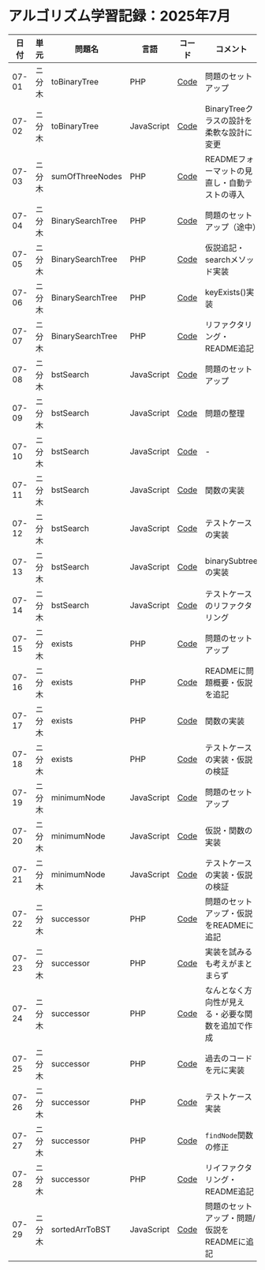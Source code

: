 # アルゴリズム学習記録：2025年7月

| 日付 | 単元 | 問題名 | 言語 | コード | コメント |
| - | - | - | - | - | - |
| 07-01 | ニ分木 | toBinaryTree | PHP | [Code](../binary-tree/src/php/toBinaryTree.php)| 問題のセットアップ |
| 07-02 | ニ分木 | toBinaryTree | JavaScript | [Code](../binary-tree/src/js/toBinaryTree.js)| BinaryTreeクラスの設計を柔軟な設計に変更 |
| 07-03 | ニ分木 | sumOfThreeNodes | PHP | [Code](../binary-tree/problems/02_sumOfThreeNodes/php/src/sumOfThreeNodes.php)| READMEフォーマットの見直し・自動テストの導入 |
| 07-04 | ニ分木 | BinarySearchTree | PHP | [Code](../binary-tree/problems/03_BinarySearchTree/README.md)| 問題のセットアップ（途中）|
| 07-05 | ニ分木 | BinarySearchTree | PHP | [Code](../binary-tree/problems/03_BinarySearchTree/README.md)| 仮説追記・searchメソッド実装 |
| 07-06 | ニ分木 | BinarySearchTree | PHP | [Code](../binary-tree/problems/03_BinarySearchTree/README.md)| keyExists()実装 |
| 07-07 | ニ分木 | BinarySearchTree | PHP | [Code](../binary-tree/problems/03_BinarySearchTree/README.md)| リファクタリング・README追記 |
| 07-08 | ニ分木 | bstSearch | JavaScript | [Code](../binary-tree/problems/04_bstSearch/README.md)| 問題のセットアップ |
| 07-09 | ニ分木 | bstSearch | JavaScript | [Code](../binary-tree/problems/04_bstSearch/README.md)| 問題の整理 |
| 07-10 | ニ分木 | bstSearch | JavaScript | [Code](../binary-tree/problems/04_bstSearch/README.md)| - |
| 07-11 | ニ分木 | bstSearch | JavaScript | [Code](../binary-tree/problems/04_bstSearch/README.md)| 関数の実装 |
| 07-12 | ニ分木 | bstSearch | JavaScript | [Code](../binary-tree/problems/04_bstSearch/README.md)| テストケースの実装 |
| 07-13 | ニ分木 | bstSearch | JavaScript | [Code](../binary-tree/problems/04_bstSearch/README.md)| binarySubtreeの実装 |
| 07-14 | ニ分木 | bstSearch | JavaScript | [Code](../binary-tree/problems/04_bstSearch/README.md)| テストケースのリファクタリング |
| 07-15 | ニ分木 | exists | PHP | [Code](../binary-tree/problems/05_exists)| 問題のセットアップ |
| 07-16 | ニ分木 | exists | PHP | [Code](../binary-tree/problems/05_exists/README.md)| READMEに問題概要・仮説を追記 |
| 07-17 | ニ分木 | exists | PHP | [Code](../binary-tree/problems/05_exists/src/exists.php)| 関数の実装 |
| 07-18 | ニ分木 | exists | PHP | [Code](../binary-tree/problems/05_exists/src/exists.php)| テストケースの実装・仮説の検証 |
| 07-19 | ニ分木 | minimumNode | JavaScript | [Code](../binary-tree/problems/06_minimumNode)| 問題のセットアップ |
| 07-20 | ニ分木 | minimumNode | JavaScript | [Code](../binary-tree/problems/06_minimumNode/js/src/minimumNode.js)| 仮説・関数の実装 |
| 07-21 | ニ分木 | minimumNode | JavaScript | [Code](../binary-tree/problems/06_minimumNode/js/src/minimumNodeTest.js)| テストケースの実装・仮説の検証 |
| 07-22 | ニ分木 | successor | PHP | [Code](../binary-tree/problems/07_successor)| 問題のセットアップ・仮説をREADMEに追記 |
| 07-23 | ニ分木 | successor | PHP | [Code](../binary-tree/problems/07_successor/php/src/successor.php)| 実装を試みるも考えがまとまらず |
| 07-24 | ニ分木 | successor | PHP | [Code](../binary-tree/problems/07_successor/php/src/successor.php)| なんとなく方向性が見える・必要な関数を追加で作成 |
| 07-25 | ニ分木 | successor | PHP | [Code](../binary-tree/problems/07_successor/php/src/successor.php)| 過去のコードを元に実装 |
| 07-26 | ニ分木 | successor | PHP | [Code](../binary-tree/problems/07_successor/php/src/successorTest.php)| テストケース実装 |
| 07-27 | ニ分木 | successor | PHP | [Code](../binary-tree/problems/07_successor/php/src/successorTest.php)| `findNode`関数の修正 |
| 07-28 | ニ分木 | successor | PHP | [Code](../binary-tree/problems/07_successor/php/src/successor.php)| リイファクタリング・README追記 |
| 07-29 | ニ分木 | sortedArrToBST | JavaScript | [Code](../binary-tree/problems/08_sortedArrToBST)| 問題のセットアップ・問題/仮説をREADMEに追記 |